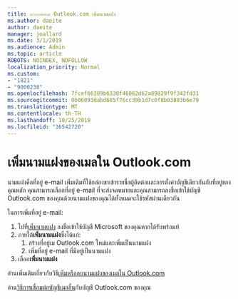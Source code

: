 ```yaml
---
title: ๙๐๐๐๒๓๘ Outlook.com เพิ่มนามแฝง
ms.author: daeite
author: daeite
manager: joallard
ms.date: 3/1/2019
ms.audience: Admin
ms.topic: article
ROBOTS: NOINDEX, NOFOLLOW
localization_priority: Normal
ms.custom:
- "1821"
- "9000238"
ms.openlocfilehash: 7fcef66309b6330f46062d62a89829f9f342fd31
ms.sourcegitcommit: 0b06093dabd685f76cc39b1d7c0f8b03883b6e79
ms.translationtype: MT
ms.contentlocale: th-TH
ms.lasthandoff: 10/25/2019
ms.locfileid: "36542720"
---
```

# <a name="add-an-email-alias-in-outlookcom"></a>เพิ่มนามแฝงของเมลใน Outlook.com

นามแฝงคือที่อยู่ e-mail เพิ่มเติมที่ใช้กล่องขาเข้ารายชื่อผู้ติดต่อและการตั้งค่าบัญชีเดียวกันกับที่อยู่ของคุณหลัก คุณสามารถเลือกที่อยู่ e-mail ที่จะส่งจดหมายและคุณสามารถลงชื่อเข้าใช้บัญชี Outlook.com ของคุณด้วยนามแฝงของคุณได้ทั้งหมดจะใช้รหัสผ่านเดียวกัน

ในการเพิ่มที่อยู่ e-mail:

1. ไปที่[เพิ่มนามแฝง](https://go.microsoft.com/fwlink/p/?linkid=864833) ลงชื่อเข้าใช้บัญชี Microsoft ของคุณหากได้รับพร้อมท์
2. ภายใต้**เพิ่มนามแฝง**ซึ่งได้แก่:
    1. สร้างที่อยู่เม Outlook.com ใหม่และเพิ่มเป็นนามแฝง
    2. เพิ่มที่อยู่ e-mail ที่มีอยู่เป็นนามแฝง
3. เลือก**เพิ่มนามแฝง**

อ่านเพิ่มเติมเกี่ยวกับวิธี[เพิ่มหรือลบนามแฝงของเมลใน Outlook.com](https://support.office.com/article/459b1989-356d-40fa-a689-8f285b13f1f2?wt.mc_id=Office_Outlook_com_Alchemy)  

อ่าน[วิธีการเชื่อมต่อบัญชีเมลอื่น](https://support.office.com/article/c5224df4-5885-4e79-91ba-523aa743f0ba?wt.mc_id=Office_Outlook_com_Alchemy)กับบัญชี Outlook.com ของคุณ